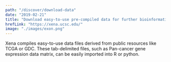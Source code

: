 ```yaml
---
path: "/discover/download-data"
date: "2019-02-21"
title: "Download easy-to-use pre-compiled data for further bioinformatic analysis"
hrefLink: "https://xena.ucsc.edu/"
image: "./images/exon.png"
---
```


Xena compiles easy-to-use data files derived from public resources like TCGA or GDC. These tab-delimited files, such as Pan-cancer gene expression data matrix, can be easily imported into R or python.
